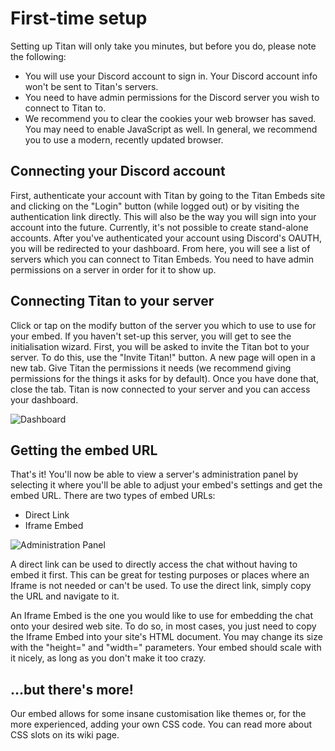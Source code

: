 # First-time setup

Setting up Titan will only take you minutes, but before you do, please note the following:

* You will use your Discord account to sign in. Your Discord account info won't be sent to Titan's servers.
* You need to have admin permissions for the Discord server you wish to connect to Titan to.
* We recommend you to clear the cookies your web browser has saved. You may need to enable JavaScript as well. In general, we recommend you to use a modern, recently updated browser.

## Connecting your Discord account

First, authenticate your account with Titan by going to the Titan Embeds site and clicking on the "Login" button (while logged out) or by visiting the authentication link directly. This will also be the way you will sign into your account into the future. Currently, it's not possible to create stand-alone accounts. After you've authenticated your account using Discord's OAUTH, you will be redirected to your dashboard. From here, you will see a list of servers which you can connect to Titan Embeds. You need to have admin permissions on a server in order for it to show up.

## Connecting Titan to your server

Click or tap on the modify button of the server you which to use to use for your embed. If you haven't set-up this server, you will get to see the initialisation wizard. First, you will be asked to invite the Titan bot to your server. To do this, use the "Invite Titan!" button. A new page will open in a new tab. Give Titan the permissions it needs (we recommend giving permissions for the things it asks for by default). Once you have done that, close the tab. Titan is now connected to your server and you can access your dashboard.

![Dashboard](https://i.imgur.com/hsMO3d7.png)

## Getting the embed URL

That's it! You'll now be able to view a server's administration panel by selecting it where you'll be able to adjust your embed's settings and get the embed URL. There are two types of embed URLs:

* Direct Link
* Iframe Embed

![Administration Panel](https://i.imgur.com/oeSUILC.png)

A direct link can be used to directly access the chat without having to embed it first. This can be great for testing purposes or places where an Iframe is not needed or can't be used. To use the direct link, simply copy the URL and navigate to it.

An Iframe Embed is the one you would like to use for embedding the chat onto your desired web site. To do so, in most cases, you just need to copy the Iframe Embed into your site's HTML document. You may change its size with the "height=" and "width=" parameters. Your embed should scale with it nicely, as long as you don't make it too crazy.

## ...but there's more!

Our embed allows for some insane customisation like themes or, for the more experienced, adding your own CSS code. You can read more about CSS slots on its wiki page.
